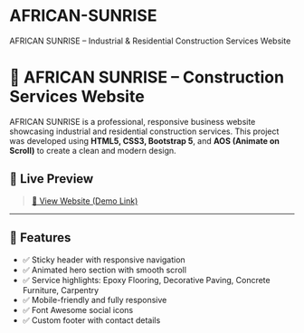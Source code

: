 # AFRICAN-SUNRISE
 AFRICAN SUNRISE – Industrial &amp; Residential Construction Services Website

# 🌅 AFRICAN SUNRISE – Construction Services Website

AFRICAN SUNRISE is a professional, responsive business website showcasing industrial and residential construction services. This project was developed using **HTML5, CSS3, Bootstrap 5**, and **AOS (Animate on Scroll)** to create a clean and modern design.

## 🌟 Live Preview

> [🔗 View Website (Demo Link)](https://your-demo-link.com)  

---

## 📌 Features

- ✅ Sticky header with responsive navigation
- ✅ Animated hero section with smooth scroll
- ✅ Service highlights: Epoxy Flooring, Decorative Paving, Concrete Furniture, Carpentry
- ✅ Mobile-friendly and fully responsive
- ✅ Font Awesome social icons
- ✅ Custom footer with contact details
